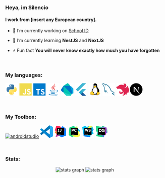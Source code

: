 ### Heya, im Silencio

#### I work from [insert any European country].

- 🔭 I’m currently working on [School ID](https://schoolid.de)

- 🌱 I’m currently learning **NestJS** and **NextJS**

- ⚡ Fun fact **You will never know exactly how much you have forgotten**

<br/>

### My languages:

<p> 
  <a href="https://www.python.org" target="_blank" rel="noreferrer"> <img src="https://raw.githubusercontent.com/devicons/devicon/master/icons/python/python-original.svg" alt="python" width="40" height="40"/></a> 
  <a href="https://en.wikipedia.org/wiki/JavaScript" target="_blank" rel="noreferrer"> <img src="https://raw.githubusercontent.com/devicons/devicon/refs/heads/master/icons/javascript/javascript-plain.svg" alt="javascript" width="40" height="40"/></a> 
  <a href="https://www.typescriptlang.org/" target="_blank" rel="noreferrer"> <img src="https://raw.githubusercontent.com/devicons/devicon/refs/heads/master/icons/typescript/typescript-plain.svg" alt="typescript" width="40" height="40"/></a> 
  <a href="https://www.java.com" target="_blank" rel="noreferrer"> <img src="https://raw.githubusercontent.com/devicons/devicon/master/icons/java/java-original.svg" alt="java" width="40" height="40"/></a> 
  <a href="https://dart.dev" target="_blank" rel="noreferrer"> <img src="https://raw.githubusercontent.com/devicons/devicon/master/icons/dart/dart-original.svg" alt="dart" width="40" height="40"/></a> 
  <a href="https://flutter.dev" target="_blank" rel="noreferrer"> <img src="https://raw.githubusercontent.com/devicons/devicon/master/icons/flutter/flutter-original.svg" alt="flutter" width="40" height="40"/></a> 
  <a href="https://www.linux.org/" target="_blank" rel="noreferrer"> <img src="https://raw.githubusercontent.com/devicons/devicon/master/icons/linux/linux-original.svg" alt="linux" width="40" height="40"/></a> 
  <a href="https://www.mysql.com/" target="_blank" rel="noreferrer"> <img src="https://raw.githubusercontent.com/devicons/devicon/master/icons/mysql/mysql-original.svg" alt="mysql" width="40" height="40"/></a> 
  <a href="https://nestjs.com/" target="_blank" rel="noreferrer"> <img src="https://raw.githubusercontent.com/devicons/devicon/master/icons/nestjs/nestjs-original.svg" alt="nestjs" width="40" height="40"/></a> 
  <a href="https://nextjs.org/" target="_blank" rel="noreferrer"> <img src="https://raw.githubusercontent.com/devicons/devicon/master/icons/nextjs/nextjs-original.svg" alt="nextjs" width="40" height="40"/></a> 
</p>

<br/>

### My Toolbox:

<p> 
  <a href="https://developer.android.com/studio" target="_blank" rel="noreferrer"> <img src="https://upload.wikimedia.org/wikipedia/commons/thumb/c/c1/Android_Studio_icon_%282023%29.svg/192px-Android_Studio_icon_%282023%29.svg.png" alt="androidstudio" width="40" height="40"/></a> 
  <a href="https://code.visualstudio.com/" target="_blank" rel="noreferrer"> <img src="https://raw.githubusercontent.com/devicons/devicon/master/icons/vscode/vscode-original.svg" alt="vscode" width="40" height="40"/></a> 
  <a href="https://www.jetbrains.com/idea/" target="_blank" rel="noreferrer"> <img src="https://raw.githubusercontent.com/devicons/devicon/master/icons/intellij/intellij-original.svg" alt="intellij" width="40" height="40"/></a> 
  <a href="https://www.jetbrains.com/pycharm/" target="_blank" rel="noreferrer"> <img src="https://raw.githubusercontent.com/devicons/devicon/master/icons/pycharm/pycharm-original.svg" alt="pycharm" width="40" height="40"/></a> 
  <a href="https://www.jetbrains.com/webstorm/" target="_blank" rel="noreferrer"> <img src="https://raw.githubusercontent.com/devicons/devicon/master/icons/webstorm/webstorm-original.svg" alt="pycharm" width="40" height="40"/></a> 
  <a href="https://www.jetbrains.com/datagrip/" target="_blank" rel="noreferrer"> <img src="https://raw.githubusercontent.com/devicons/devicon/master/icons/datagrip/datagrip-original.svg" alt="pycharm" width="40" height="40"/></a> 
</p>

<br/>

### Stats:

<div align="center">
  <img src="https://github-readme-stats.vercel.app/api?username=s1lencio&show_icons=true&theme=github_dark&hide_border=true&hide_title=true&include_all_commits=true&hide_rank=true" height="250" alt="stats graph" />
  <img src="https://github-readme-stats.vercel.app/api/top-langs/?username=s1lencio&langs_count=8&theme=github_dark&hide_border=true&layout=donut&hide_title=true" height="250" alt="stats graph" />
</div>
